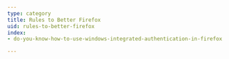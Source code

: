 ```yaml
---
type: category
title: Rules to Better Firefox
uid: rules-to-better-firefox
index:
- do-you-know-how-to-use-windows-integrated-authentication-in-firefox

---
```

​​​

